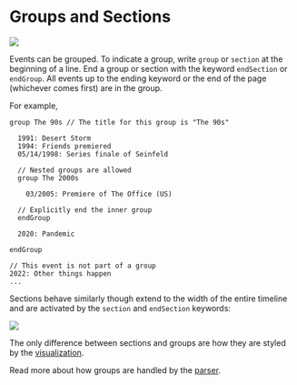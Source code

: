 # Groups and Sections

![](/images/groups.gif)

Events can be grouped. To indicate a group, write `group` or `section` at the beginning of a line. End a group or section with the keyword `endSection` or `endGroup`. All events up to the ending keyword or the end of the page (whichever comes first) are in the group.

For example,

```mw
group The 90s // The title for this group is "The 90s"

  1991: Desert Storm
  1994: Friends premiered
  05/14/1998: Series finale of Seinfeld

  // Nested groups are allowed
  group The 2000s

    03/2005: Premiere of The Office (US)

  // Explicitly end the inner group
  endGroup

  2020: Pandemic

endGroup

// This event is not part of a group
2022: Other things happen
...
```

Sections behave similarly though extend to the width of the entire timeline and are activated by the `section` and `endSection` keywords:

![](/images/sections.gif)

The only difference between sections and groups are how they are styled by the [visualization](/visualizations).

Read more about how groups are handled by the [parser](/parser).
